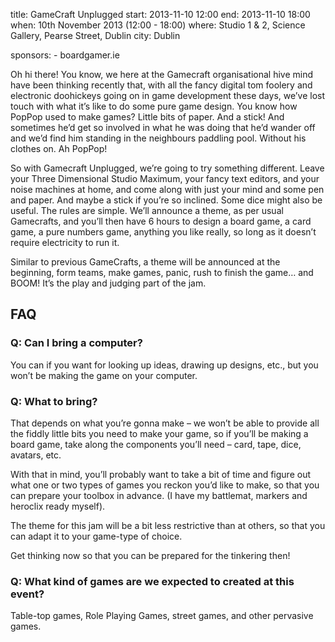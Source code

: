 title: GameCraft Unplugged
start: 2013-11-10 12:00
end: 2013-11-10 18:00
when: 10th November 2013 (12:00 - 18:00) 
where: Studio 1 & 2, Science Gallery, Pearse Street, Dublin
city: Dublin

sponsors: 
    - boardgamer.ie

Oh hi there! You know, we here at the Gamecraft organisational hive mind have been thinking recently that, with all the fancy digital tom foolery and electronic doohickeys going on in game development these days, we’ve lost touch with what it’s like to do some pure game design. You know how PopPop used to make games? Little bits of paper. And a stick! And sometimes he’d get so involved in what he was doing that he’d wander off and we’d find him standing in the neighbours paddling pool. Without his clothes on. Ah PopPop!

So with Gamecraft Unplugged, we’re going to try something different. Leave your Three Dimensional Studio Maximum, your fancy text editors, and your noise machines at home, and come along with just your mind and some pen and paper. And maybe a stick if you’re so inclined. Some dice might also be useful. The rules are simple. We’ll announce a theme, as per usual Gamecrafts, and you’ll then have 6 hours to design a board game, a card game, a pure numbers game, anything you like really, so long as it doesn’t require electricity to run it.

Similar to previous GameCrafts, a theme will be announced at the beginning, form teams, make games, panic, rush to finish the game… and BOOM! It’s the play and judging part of the jam.

## FAQ

### Q: Can I bring a computer?

You can if you want for looking up ideas, drawing up designs, etc., but you won’t be making the game on your computer.

### Q: What to bring?

That depends on what you’re gonna make – we won’t be able to provide all the fiddly little bits you need to make your game, so if you’ll be making a board game, take along the components you’ll need – card, tape, dice, avatars, etc.

With that in mind, you’ll probably want to take a bit of time and figure out what one or two types of games you reckon you’d like to make, so that you can prepare your toolbox in advance. (I have my battlemat, markers and heroclix ready myself).

The theme for this jam will be a bit less restrictive than at others, so that you can adapt it to your game-type of choice.

Get thinking now so that you can be prepared for the tinkering then!

### Q: What kind of games are we expected to created at this event?

Table-top games, Role Playing Games, street games, and other pervasive games.